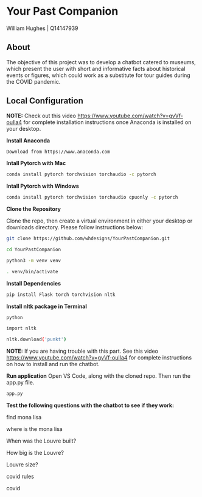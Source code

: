 # Your Past Companion

William Hughes | Q14147939

## About

The objective of this project was to develop a chatbot catered to museums, which present the user with short and informative facts about historical events or figures, which could work as a substitute for tour guides during the COVID pandemic. 

## Local Configuration

**NOTE:** Check out this video https://www.youtube.com/watch?v=gvVf-ouIla4 for complete installation instructions once Anaconda is installed on your desktop. 

**Install Anaconda**
```bash
Download from https://www.anaconda.com
```

**Intall Pytorch with Mac**
```bash
conda install pytorch torchvision torchaudio -c pytorch
```
**Intall Pytorch with Windows**
```bash
conda install pytorch torchvision torchaudio cpuonly -c pytorch
```

**Clone the Repository**

Clone the repo, then create a virtual environment in either your desktop or downloads directory. 
Please follow instructions below:

```bash
git clone https://github.com/whdesigns/YourPastCompanion.git
```

```bash
cd YourPastCompanion
```

```bash
python3 -m venv venv
```

```bash
. venv/bin/activate
```

**Install Dependencies**
```bash
pip install Flask torch torchvision nltk
```

**Install nltk package in Terminal**
```bash
python
```

```bash
import nltk
```

```bash
nltk.download('punkt')
```
**NOTE:** If you are having trouble with this part. See this video https://www.youtube.com/watch?v=gvVf-ouIla4 for complete instructions on how to install and run the chatbot.  


**Run application**
Open VS Code, along with the cloned repo. Then run the app.py file. 

```bash
app.py
```

**Test the following questions with the chatbot to see if they work:**

find mona lisa

where is the mona lisa

When was the Louvre built?

How big is the Louvre?

Louvre size?

covid rules

covid
